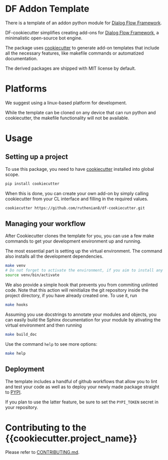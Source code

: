 
# DF Addon Template

There is a template of an addon python module for [Dialog Flow Framework](https://github.com/deepmipt/dialog_flow_framework). 



DF-cookiecutter simplifies creating add-ons for [Dialog Flow Framework](https://github.com/deepmipt/dialog_flow_engine), a minimalistic open-source bot engine.

The package uses [cookiecutter](https://github.com/cookiecutter/cookiecutter) to generate add-on templates that include all the necessary features, like makefile commands or automatized documentation. 

The derived packages are shipped with MIT license by default.

# Platforms

We suggest using a linux-based platform for development. 

While the template can be cloned on any device that can run python and cookiecutter, the makefile functionality will not be available.

# Usage

## Setting up a project

To use this package, you need to have [cookiecutter](https://github.com/cookiecutter/cookiecutter) installed into global scope.

```bash
pip install cookiecutter
```

When this is done, you can create your own add-on by simply calling cookiecutter from your CL interface and filling in the required values.

```bash
cookiecutter https://github.com/ruthenian8/df-cookiecutter.git
```

## Managing your workflow

After Cookiecutter clones the template for you, you can use a few make commands to get your development environment up and running.

The most essential part is setting up the virtual environment. The command also installs all the development dependencies.

```bash
make venv
# Do not forget to activate the environment, if you aim to install any other dependencies.
source venv/bin/activate
```

We also provide a simple hook that prevents you from commiting unlinted code. Note that this action will reinitialize the git repository inside the project directory, if you have already created one. To use it, run

```bash
make hooks
```

Assuming you use docstrings to annotate your modules and objects, you can easily build the Sphinx documentation for your module 
by ativating the virtual environment and then running

```bash
make build_doc
```

Use the command `help` to see more options:

```bash
make help
```

## Deployment

The template includes a handful of github workflows that allow you to lint and test your code as well as to deploy your newly made package straight to [PYPI](https://pypi.org/).

If you plan to use the latter feature, be sure to set the `PYPI_TOKEN` secret in your repository.

# Contributing to the {{cookiecutter.project_name}}

Please refer to [CONTRIBUTING.md]({{cookiecutter.url}}/blob/{{cookiecutter.default_git_branch}}/CONTRIBUTING.md).



